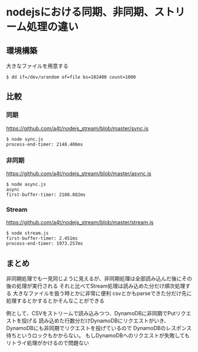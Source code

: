 # nodejsにおける同期、非同期、ストリーム処理の違い

## 環境構築

大きなファイルを用意する

```
$ dd if=/dev/urandom of=file bs=102400 count=1000
```

## 比較

### 同期
https://github.com/a4t/nodejs_stream/blob/master/sync.js

```
$ node sync.js
process-end-timer: 2148.406ms
```

### 非同期
https://github.com/a4t/nodejs_stream/blob/master/async.js

```
$ node async.js
async
first-buffer-timer: 2108.882ms
```

### Stream
https://github.com/a4t/nodejs_stream/blob/master/stream.js

```
$ node stream.js
first-buffer-timer: 2.451ms
process-end-timer: 1973.257ms
```

## まとめ
非同期処理でも一見同じように見えるが、非同期処理は全部読み込んだ後にその後の処理が実行される
それと比べてStream処理は読み込めた分だけ順次処理する
大きなファイルを扱う時とかに非常に便利
csvとかもparseできた分だけ先に処理するとかするとかそんなことができる

例として、CSVをストリームで読み込みつつ、DynamoDBに非同期でPutリクエストを投げる
読み込めた行数分だけDynamoDBにリクエストがいき、DynamoDBにも非同期でリクエストを投げているので
DynamoDBのレスポンス待ちというロックもかからない。
もしDynamoDBへのリクエストが失敗してもリトライ処理がかけるので問題ない
